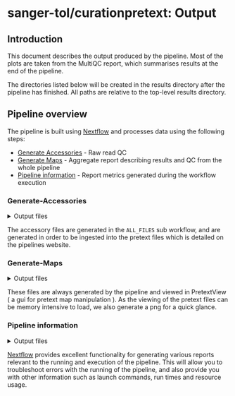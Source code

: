 # sanger-tol/curationpretext: Output

## Introduction

This document describes the output produced by the pipeline. Most of the plots are taken from the MultiQC report, which summarises results at the end of the pipeline.

The directories listed below will be created in the results directory after the pipeline has finished. All paths are relative to the top-level results directory.

<!-- TODO nf-core: Write this documentation describing your workflow's output -->

## Pipeline overview

The pipeline is built using [Nextflow](https://www.nextflow.io/) and processes data using the following steps:

- [Generate Accessories](#generate-accessories) - Raw read QC
- [Generate Maps](#generate-maps) - Aggregate report describing results and QC from the whole pipeline
- [Pipeline information](#pipeline-information) - Report metrics generated during the workflow execution

### Generate-Accessories

<details markdown="1">
<summary>Output files</summary>

- `accessoriy_files/`
  - `coverage.bigWig`: Graph file containing coverage data. For Pretext ingestion.
  - `halfcoverage.bigWig`: Graph file containing coverage data where coverage is equal to half the max.
  - `maxcoverage.bigWig`: Graph file containing coverage data where coverage is max.
  - `*_gap.bedgraph`:  Bed graph with locations of gaps in the sequence. For Pretext ingestion.
  - `*_telomere.bed`: Bed file containing telomeric motif site.
  - `*_telomere.bedgraph`: Bed graph with locations of telomeric motif. For Pretext ingestion.
  - `*_repeat_density.bigWig`: Graph file containing relative repeat density across the genome. For Pretext ingestion.
</details>

The accessory files are generated in the `ALL_FILES` sub workflow, and are generated in order to be ingested into the pretext files which is detailed on the pipelines website.

### Generate-Maps

<details markdown="1">
<summary>Output files</summary>

- `pretext_maps/`
  - `hic_hr.pretext`: A Hi-Res pretext file generated by PretextMap.
  - `hic_normal.pretext`: The standard pretext file generated by PretextMap.
  - `hic_normalFullMap.png`: A static image of the normal.pretext file.

</details>

These files are always generated by the pipeline and viewed in PretextView ( a gui for pretext map manipulation ). As the viewing of the pretext files can be memory intensive to load, we also generate a png for a quick glance.

### Pipeline information

<details markdown="1">
<summary>Output files</summary>

- `pipeline_info/`
  - Reports generated by Nextflow: `execution_report.html`, `execution_timeline.html`, `execution_trace.txt` and `pipeline_dag.dot`/`pipeline_dag.svg`.
  - Reports generated by the pipeline: `pipeline_report.html`, `pipeline_report.txt` and `software_versions.yml`. The `pipeline_report*` files will only be present if the `--email` / `--email_on_fail` parameter's are used when running the pipeline.
  - Reformatted samplesheet files used as input to the pipeline: `samplesheet.valid.csv`.

</details>

[Nextflow](https://www.nextflow.io/docs/latest/tracing.html) provides excellent functionality for generating various reports relevant to the running and execution of the pipeline. This will allow you to troubleshoot errors with the running of the pipeline, and also provide you with other information such as launch commands, run times and resource usage.
